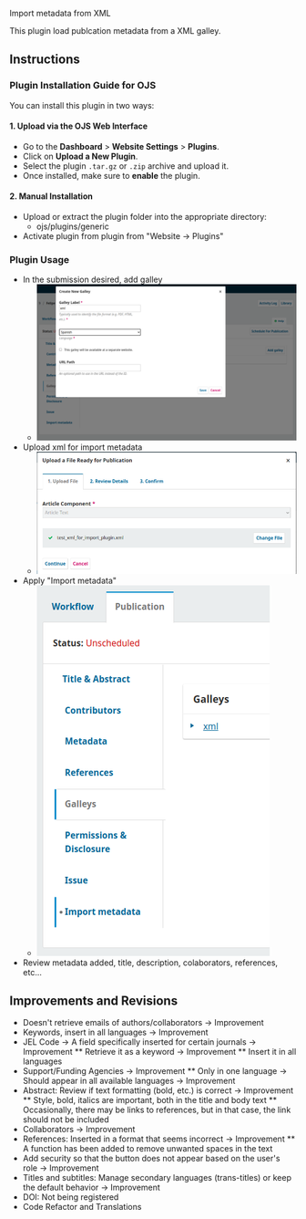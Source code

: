 Import metadata from XML

This plugin load publcation metadata from a XML galley.


## Instructions
### Plugin Installation Guide for OJS

You can install this plugin in two ways:

#### 1. Upload via the OJS Web Interface
- Go to the **Dashboard** > **Website Settings** > **Plugins**.
- Click on **Upload a New Plugin**.
- Select the plugin `.tar.gz` or `.zip` archive and upload it.
- Once installed, make sure to **enable** the plugin.

#### 2. Manual Installation
- Upload or extract the plugin folder into the appropriate directory:
  - ojs/plugins/generic
- Activate plugin from plugin from "Website -> Plugins"

### Plugin Usage
* In the submission desired, add galley
    - ![Add galley](doc/img/submission_add_galley.png)
* Upload xml for import metadata
    - ![Xml galley](doc/img/submission_galley_add_xml.png)
* Apply "Import metadata"
    - ![Import metadata](doc/img/submission_import_metadata_button.png)
* Review metadata added, title, description, colaborators, references, etc...




## Improvements and Revisions
* Doesn't retrieve emails of authors/collaborators → Improvement
* Keywords, insert in all languages → Improvement
* JEL Code → A field specifically inserted for certain journals → Improvement
** Retrieve it as a keyword → Improvement
** Insert it in all languages
* Support/Funding Agencies → Improvement
** Only in one language → Should appear in all available languages → Improvement
* Abstract: Review if text formatting (bold, etc.) is correct → Improvement
** Style, bold, italics are important, both in the title and body text
** Occasionally, there may be links to references, but in that case, the link should not be included
* Collaborators → Improvement
* References: Inserted in a format that seems incorrect → Improvement
** A function has been added to remove unwanted spaces in the text
* Add security so that the button does not appear based on the user's role → Improvement
* Titles and subtitles: Manage secondary languages (trans-titles) or keep the default behavior → Improvement
* DOI: Not being registered
* Code Refactor and Translations
